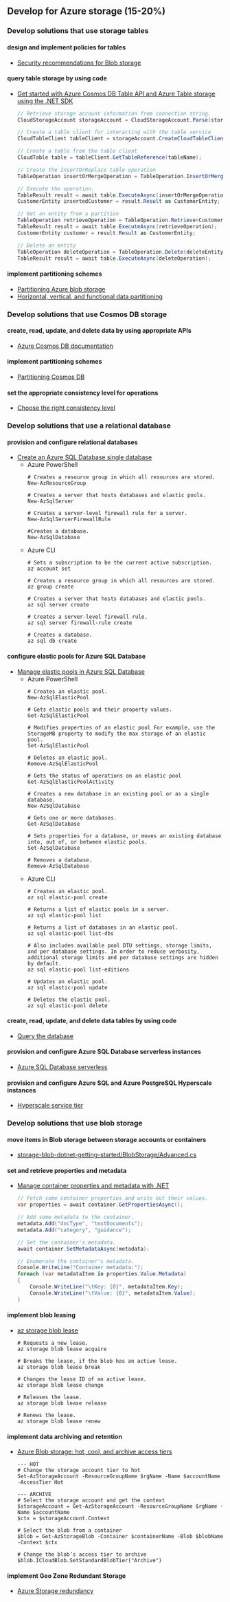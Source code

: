 ## Develop for Azure storage (15-20%)

### Develop solutions that use storage tables
#### design and implement policies for tables
- [Security recommendations for Blob storage](https://docs.microsoft.com/en-us/azure/storage/blobs/security-recommendations)
#### query table storage by using code
- [Get started with Azure Cosmos DB Table API and Azure Table storage using the .NET SDK](https://docs.microsoft.com/en-us/azure/cosmos-db/tutorial-develop-table-dotnet)
    ```csharp
    // Retrieve storage account information from connection string.
    CloudStorageAccount storageAccount = CloudStorageAccount.Parse(storageConnectionString);

    // Create a table client for interacting with the table service
    CloudTableClient tableClient = storageAccount.CreateCloudTableClient(new TableClientConfiguration());

    // Create a table from the table client
    CloudTable table = tableClient.GetTableReference(tableName);

    // Create the InsertOrReplace table operation
    TableOperation insertOrMergeOperation = TableOperation.InsertOrMerge(entity);

    // Execute the operation.
    TableResult result = await table.ExecuteAsync(insertOrMergeOperation);
    CustomerEntity insertedCustomer = result.Result as CustomerEntity;

    // Get an entity from a partition
    TableOperation retrieveOperation = TableOperation.Retrieve<CustomerEntity>(partitionKey, rowKey);
    TableResult result = await table.ExecuteAsync(retrieveOperation);
    CustomerEntity customer = result.Result as CustomerEntity;

    // Delete an entity
    TableOperation deleteOperation = TableOperation.Delete(deleteEntity);
    TableResult result = await table.ExecuteAsync(deleteOperation);
    ```
#### implement partitioning schemes
- [Partitioning Azure blob storage](https://docs.microsoft.com/en-us/azure/architecture/best-practices/data-partitioning-strategies#partitioning-azure-blob-storage)
- [Horizontal, vertical, and functional data partitioning](https://docs.microsoft.com/en-us/azure/architecture/best-practices/data-partitioning)

### Develop solutions that use Cosmos DB storage
#### create, read, update, and delete data by using appropriate APIs
- [Azure Cosmos DB documentation](https://docs.microsoft.com/en-us/azure/cosmos-db/)
#### implement partitioning schemes
- [Partitioning Cosmos DB](https://docs.microsoft.com/en-us/azure/architecture/best-practices/data-partitioning-strategies#partitioning-cosmos-db)
#### set the appropriate consistency level for operations
- [Choose the right consistency level](https://docs.microsoft.com/en-us/azure/cosmos-db/consistency-levels-choosing)

### Develop solutions that use a relational database
#### provision and configure relational databases
- [Create an Azure SQL Database single database](https://docs.microsoft.com/en-us/azure/azure-sql/database/single-database-create-quickstart)
    - Azure PowerShell
        ```azurepowershell-interactive
        # Creates a resource group in which all resources are stored.
        New-AzResourceGroup

        # Creates a server that hosts databases and elastic pools.
        New-AzSqlServer

        # Creates a server-level firewall rule for a server.
        New-AzSqlServerFirewallRule

        #Creates a database.
        New-AzSqlDatabase
        ```
    - Azure CLI
        ```azurecli
        # Sets a subscription to be the current active subscription.
        az account set

        # Creates a resource group in which all resources are stored.
        az group create

        # Creates a server that hosts databases and elastic pools.
        az sql server create

        # Creates a server-level firewall rule.
        az sql server firewall-rule create

        # Creates a database.
        az sql db create
        ```
#### configure elastic pools for Azure SQL Database
- [Manage elastic pools in Azure SQL Database](https://docs.microsoft.com/en-us/azure/azure-sql/database/elastic-pool-manage)
    - Azure PowerShell
        ```azurepowershell-interactive
        # Creates an elastic pool.
        New-AzSqlElasticPool

        # Gets elastic pools and their property values.
        Get-AzSqlElasticPool

        # Modifies properties of an elastic pool For example, use the StorageMB property to modify the max storage of an elastic pool.
        Set-AzSqlElasticPool

        # Deletes an elastic pool.
        Remove-AzSqlElasticPool

        # Gets the status of operations on an elastic pool
        Get-AzSqlElasticPoolActivity

        # Creates a new database in an existing pool or as a single database.
        New-AzSqlDatabase

        # Gets one or more databases.
        Get-AzSqlDatabase

        # Sets properties for a database, or moves an existing database into, out of, or between elastic pools.
        Set-AzSqlDatabase

        # Removes a database.
        Remove-AzSqlDatabase
        ```
    - Azure CLI
        ```azurecli
        # Creates an elastic pool.
        az sql elastic-pool create

        # Returns a list of elastic pools in a server.
        az sql elastic-pool list

        # Returns a list of databases in an elastic pool.
        az sql elastic-pool list-dbs

        # Also includes available pool DTU settings, storage limits, and per database settings. In order to reduce verbosity, additional storage limits and per database settings are hidden by default.
        az sql elastic-pool list-editions

        # Updates an elastic pool.
        az sql elastic-pool update

        # Deletes the elastic pool.
        az sql elastic-pool delete
        ```
#### create, read, update, and delete data tables by using code
- [Query the database](https://docs.microsoft.com/en-us/azure/azure-sql/database/single-database-create-quickstart#query-the-database)
#### provision and configure Azure SQL Database serverless instances
- [Azure SQL Database serverless](https://docs.microsoft.com/en-us/azure/azure-sql/database/serverless-tier-overview)
#### provision and configure Azure SQL and Azure PostgreSQL Hyperscale instances
- [Hyperscale service tier](https://docs.microsoft.com/en-us/azure/azure-sql/database/service-tier-hyperscale)

### Develop solutions that use blob storage
#### move items in Blob storage between storage accounts or containers
- [storage-blob-dotnet-getting-started/BlobStorage/Advanced.cs](https://github.com/Azure-Samples/storage-blob-dotnet-getting-started/blob/master/BlobStorage/Advanced.cs)
#### set and retrieve properties and metadata
- [Manage container properties and metadata with .NET](https://docs.microsoft.com/en-us/azure/storage/blobs/storage-blob-container-properties-metadata)
    ```csharp
    // Fetch some container properties and write out their values.
    var properties = await container.GetPropertiesAsync();

    // Add some metadata to the container.
    metadata.Add("docType", "textDocuments");
    metadata.Add("category", "guidance");

    // Set the container's metadata.
    await container.SetMetadataAsync(metadata);

    // Enumerate the container's metadata.
    Console.WriteLine("Container metadata:");
    foreach (var metadataItem in properties.Value.Metadata)
    {
        Console.WriteLine("\tKey: {0}", metadataItem.Key);
        Console.WriteLine("\tValue: {0}", metadataItem.Value);
    }
    ```
#### implement blob leasing
- [az storage blob lease](https://docs.microsoft.com/en-us/cli/azure/storage/blob/lease)
    ```azurecli
    # Requests a new lease.
    az storage blob lease acquire

    # Breaks the lease, if the blob has an active lease.
    az storage blob lease break

    # Changes the lease ID of an active lease.
    az storage blob lease change

    # Releases the lease.
    az storage blob lease release

    # Renews the lease.
    az storage blob lease renew	
    ```
#### implement data archiving and retention
- [Azure Blob storage: hot, cool, and archive access tiers](https://docs.microsoft.com/en-us/azure/storage/blobs/storage-blob-storage-tiers)
    ```azurepowershell-interactive
    --- HOT
    # Change the storage account tier to hot
    Set-AzStorageAccount -ResourceGroupName $rgName -Name $accountName -AccessTier Hot

    --- ARCHIVE
    # Select the storage account and get the context
    $storageAccount = Get-AzStorageAccount -ResourceGroupName $rgName -Name $accountName
    $ctx = $storageAccount.Context

    # Select the blob from a container
    $blob = Get-AzStorageBlob -Container $containerName -Blob $blobName -Context $ctx

    # Change the blob’s access tier to archive
    $blob.ICloudBlob.SetStandardBlobTier("Archive")
    ```
#### implement Geo Zone Redundant Storage
- [Azure Storage redundancy](https://docs.microsoft.com/en-us/azure/storage/common/storage-redundancy)